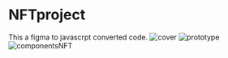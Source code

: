 # NFTproject
This a figma to javascrpt converted code.
![cover](https://user-images.githubusercontent.com/85499728/219936019-c4a6751f-11b5-4937-b274-4b0a214e33a4.png)
![prototype](https://user-images.githubusercontent.com/85499728/219936024-61bdfcfc-1d43-44a9-abd3-aa1a9e6908eb.png)
![componentsNFT](https://user-images.githubusercontent.com/85499728/219936031-9197b22c-7b1f-4faf-8b8c-9d5777b4d5c4.png)
